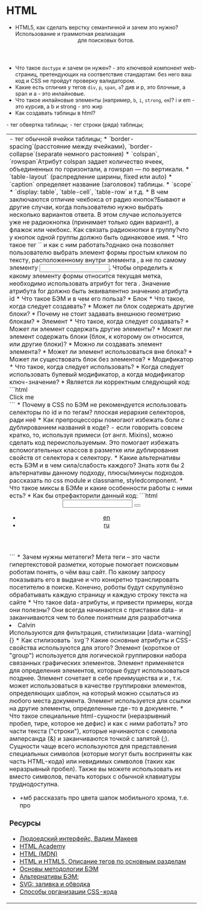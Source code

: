 # HTML

* HTML5, как сделать верстку семантичной и зачем это нужно? Использование и граммотная реализация <header><nav><main><section><article><aside><footer> для поисковых ботов.
* Что такое `doctype` и зачем он нужен? - это ключевой компонент web-страниц, претендующих на соответствие стандартам: без него ваш код и CSS не пройдут проверку валидатором.
* Какие есть отличия у тегов `div`, `p`, `span`, `a`? див и р, это блочные, а span и а - это инлайновые. 
* Что такое инлайновые элементы (например, `b`, `i`, `strong`, `em`)?  i и em - это курсив, а b и strong - это жир
* Как создавать таблицы в html?
<table> - тег обвертка таблицы;
<tr> - тег строки (ряда) таблицы;
<td> - тег обычной ячейки таблицы;
  * `border-spacing`(расстояние между ячейками), `border-collapse`(separate немного растояния)
  * `colspan`, `rowspan`Атрибут colspan задает количество ячеек, объединенных по горизонтали, а rowspan — по вертикали.
  * `table-layout` (распредление ширины, fixed или auto)
  * `caption` определяет название (заголовок) таблицы.
  * `scope`
  * `display: table`, `table-cell`, `table-row` и т.д.
* В чем заключаются отличие чекбокса от радио кнопок?Бывают и другие случаи, когда пользователю нужно выбрать несколько вариантов ответа. В этом случае используется уже не радиокнопка (принимает только один вариант), а флажок или чекбокс. 
Как связать радиокнопки в группу?что у кнопок одной группы должно быть одинаковое имя.
* Что такое тег `<label>` и как с ним работать?однако она позволяет пользователю выбрать элемент формы простым кликом по тексту, расположенному внутри элемента <label>, а не по самому элементу <input>. Чтобы определить к какому элементу формы относится текущая метка, необходимо использовать атрибут for тега <label>. Значение атрибута for должно быть эквивалентно значению атрибута id
* Что такое БЭМ и в чем его польза?
  * Блок
    * Что такое, когда следует создавать?
    * Может ли блок содержать другие блоки?
    * Почему не стоит задавать внешнюю геометрию блокам?
  * Элемент
    * Что такое, когда следует создавать?
    * Может ли элемент содержать другие элементы?
    * Может ли элемент содержать блоки (блок, к которому он относится, или другие блоки)?
    * Можно ли создавать элемент элемента?
    * Может ли элемент использоваться вне блока?
    * Может ли существовать блок без элементов?
  * Модификатор
    * Что такое, когда следует использовать?
    * Когда следует использовать булевый модификатор, а когда модификатор ключ-значение?
    * Является ли корректным следующий код:
        ```html
        <div class="button_red"> Click me </div>
        ```
  * Почему в CSS по БЭМ не рекомендуется использовать селекторы по id и по тегам?  плоская иерархия селекторов, ради неё
  * Как препроцессоры помогают избежать боли с дублированием названий в коде? - если говорить совсем кратко, то, используя примеси (от англ. Mixins), можно сделать код переиспользуемым. Это помогает избежать вспомогательных классов в разметке или дублирования свойств от селектора к селектору.
  * Какие альтернативы есть БЭМ и в чем сила/слабость каждого? Знать хотя бы 2 альтернативы данному подходу, плюсы/минусы подходов. рассказать по css module и classname, styledcomponent.
  * Что такое миксы в БЭМе и какие особенности работы с ними есть?
  * Как бы отрефакторили данный код:
    ```html
    <header class="header">
        <img class="logo">
        <form class="search-form">
            <input type="input">
            <button type="button"></button>
        </form>
        <ul class="lang-switcher">
            <li class="lang-item"><a class="lang-link" href="url">en</a> </li>
            <li class="lang-item"> <a class="lang-link" href="url">ru</a> </li>
        </ul>
    </header>
    ```
* Зачем нужны метатеги? Мета теги – это части гипертекстовой разметки, которые помогает поисковым роботам понять, о чём ваш сайт. По какому запросу показывать его в выдаче и что конкретно транслировать посетителю в поиске. Конечно, роботы будут скрупулёзно обрабатывать каждую страницу и каждую строку текста на сайте
* Что такое data-атрибуты, и привести примеры, когда они полезны?  Они всегда начинаются с приставки data- и заканчиваются чем то более понятным для разработчика <li data-id="1234" data-email="calvin@example.com" data-age="21">Calvin</li> Используются для фильтрация, стилилизации [data-warning] {}
* Как стилизовать `svg`? Какие основные атрибуты и CSS-свойства используются для этого?
Элемент <g> (короткое от "group") используется для логической группировки набора связанных графических элементов.
Элемент <defs> применяется для определения элементов, которые будут использоваться позднее.
Элемент <symbol> сочетает в себе преимущества и <defs> и <g>, т.к. может использоваться в качестве группировки элементов, определяющих шаблон, на который можно ссылаться из любого места документа.
Элемент <use> используется для ссылки на другие элементы, определенные где-то в документе.
* Что такое специальные html-сущности (неразрывный пробел, тире, которое не дефис) и как с ними работать? это части текста ("cтроки"), которые начинаются с символа амперсанда (&) и заканчиваются точкой с запятой (;). Сущности чаще всего используются для представления специальных символов (которые могут быть восприняты как часть HTML-кода) или невидимых символов (таких как неразрывный пробел). Также вы можете использовать их вместо символов, печать которых с обычной клавиатуры труднодоступна. 

* +мб рассказать про цвета шапок мобильного хрома, т.е. про <meta name="theme-color" content=""> 
### Ресурсы

* [Людоедский интерфейс, Вадим Макеев](https://www.youtube.com/watch?v=ssJsjGZE2sc)
* [HTML Academy](https://htmlacademy.ru/)
* [HTML (MDN)](https://developer.mozilla.org/ru/docs/Web/HTML)
* [HTML и HTML5. Описание тегов по основным разделам](https://html5book.ru/html-html5/)
* [Основы методологии БЭМ](https://ru.bem.info/methodology/quick-start/)
* [Альтернативы БЭМ](https://habr.com/ru/post/256109/);
* [SVG: заливка и обводка](http://css.yoksel.ru/svg-fill-and-stroke/)
* [Способы организации CSS-кода](https://habr.com/ru/post/256109/)
